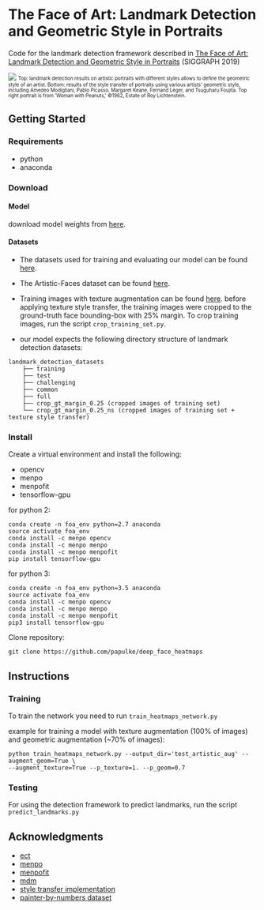 # The Face of Art: Landmark Detection and Geometric Style in Portraits

Code for the landmark detection framework described in [The Face of Art: Landmark Detection and Geometric Style in Portraits](http://www.faculty.idc.ac.il/arik/site/foa/face-of-art.asp) (SIGGRAPH 2019)

![](old/teaser.png)
<sub><sup>Top: landmark detection results on artistic portraits with different styles allows to define the geometric style of an artist. Bottom: results of the style transfer of portraits using various artists' geometric style, including Amedeo Modigliani, Pablo Picasso, Margaret Keane, Fernand Léger, and Tsuguharu Foujita. Top right portrait is from 'Woman with Peanuts,' ©1962, Estate of Roy Lichtenstein.</sup></sub>

## Getting Started

### Requirements

* python
* anaconda

### Download

#### Model
download model weights from [here](https://www.dropbox.com/sh/hrxcyug1bmbj6cs/AAAxq_zI5eawcLjM8zvUwaXha?dl=0).

#### Datasets
* The datasets used for training and evaluating our model can be found [here](https://ibug.doc.ic.ac.uk/resources/facial-point-annotations/).

* The Artistic-Faces dataset can be found [here](http://www.faculty.idc.ac.il/arik/site/foa/artistic-faces-dataset.asp).

* Training images with texture augmentation can be found [here](https://www.dropbox.com/sh/av2k1i1082z0nie/AAC5qV1E2UkqpDLVsv7TazMta?dl=0).
  before applying texture style transfer, the training images were cropped to the ground-truth face bounding-box with 25% margin. To crop training images, run the script `crop_training_set.py`.

* our model expects the following directory structure of landmark detection datasets: 
```
landmark_detection_datasets
    ├── training
    ├── test
    ├── challenging
    ├── common
    ├── full
    ├── crop_gt_margin_0.25 (cropped images of training set)
    └── crop_gt_margin_0.25_ns (cropped images of training set + texture style transfer)
```    
### Install

Create a virtual environment and install the following:
* opencv
* menpo
* menpofit
* tensorflow-gpu

for python 2:
```
conda create -n foa_env python=2.7 anaconda
source activate foa_env
conda install -c menpo opencv
conda install -c menpo menpo
conda install -c menpo menpofit
pip install tensorflow-gpu

```

for python 3:
```
conda create -n foa_env python=3.5 anaconda
source activate foa_env
conda install -c menpo opencv
conda install -c menpo menpo
conda install -c menpo menpofit
pip3 install tensorflow-gpu

```

Clone repository:

```
git clone https://github.com/papulke/deep_face_heatmaps
```

## Instructions

### Training

To train the network you need to run `train_heatmaps_network.py`

example for training a model with texture augmentation (100% of images) and geometric augmentation (~70% of images):
```
python train_heatmaps_network.py --output_dir='test_artistic_aug' --augment_geom=True \
--augment_texture=True --p_texture=1. --p_geom=0.7
```

### Testing 

For using the detection framework to predict landmarks, run the script `predict_landmarks.py`

## Acknowledgments

* [ect](https://github.com/HongwenZhang/ECT-FaceAlignment)
* [menpo](https://github.com/menpo/menpo)
* [menpofit](https://github.com/menpo/menpofit)
* [mdm](https://github.com/trigeorgis/mdm)
* [style transfer implementation](https://github.com/woodrush/neural-art-tf)
* [painter-by-numbers dataset](https://www.kaggle.com/c/painter-by-numbers/data)
